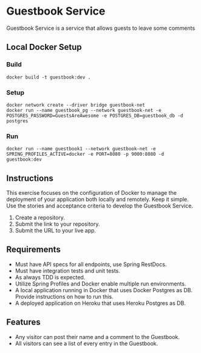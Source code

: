 # Guestbook Service

Guestbook Service is a service that allows guests to leave some comments

## Local Docker Setup

### Build

```
docker build -t guestbook:dev .
```

### Setup

```
docker network create --driver bridge guestbook-net
docker run --name guestbook_pg --network guestbook-net -e POSTGRES_PASSWORD=GuestsAreAwesome -e POSTGRES_DB=guestbook_db -d postgres
```

### Run

```
docker run --name guestbook1 --network guestbook-net -e SPRING_PROFILES_ACTIVE=docker -e PORT=8080 -p 9000:8080 -d guestbook:dev
```

## Instructions
This exercise focuses on the configuration of Docker to manage the deployment of your application both locally and remotely. Keep it simple. Use the stories and acceptance criteria to develop the Guestbook Service.

1. Create a repository.
1. Submit the link to your repository.
1. Submit the URL to your live app.

## Requirements

* Must have API specs for all endpoints, use Spring RestDocs.
* Must have integration tests and unit tests.
* As always TDD is expected.
* Utilize Spring Profiles and Docker enable multiple run environments.
* A local application running in Docker that uses Docker Postgres as DB. Provide instructions on how to run this.
* A deployed application on Heroku that uses Heroku Postgres as DB.

## Features

* Any visitor can post their name and a comment to the Guestbook.
* All visitors can see a list of every entry in the Guestbook.
